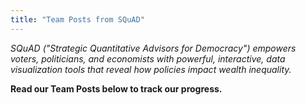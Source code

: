 ```yaml
---
title: "Team Posts from SQuAD"
---
```


*SQuAD ("Strategic Quantitative Advisors for Democracy") empowers voters, politicians, and economists with powerful, interactive, data visualization tools that reveal how policies impact wealth inequality.* 

**Read our Team Posts below to track our progress.**
